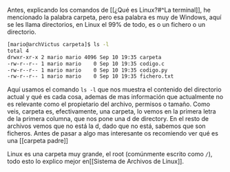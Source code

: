 
Antes, explicando los comandos de [[¿Qué es Linux?#^La terminal]], he mencionado la palabra carpeta, pero esa palabra es muy de Windows, aquí se les llama directorios, en Linux el 99% de todo, es o un fichero o un directorio. 

```zsh
[mario@archVictus carpeta]$ ls -l
total 4
drwxr-xr-x 2 mario mario 4096 Sep 10 19:35 carpeta
-rw-r--r-- 1 mario mario    0 Sep 10 19:35 codigo.c
-rw-r--r-- 1 mario mario    0 Sep 10 19:35 codigo.py
-rw-r--r-- 1 mario mario    0 Sep 10 19:35 fichero.txt
```

Aquí usamos el comando `ls -l` que nos muestra el contenido del directorio actual y qué es cada cosa, ademas de mas información que actualmente no es relevante como el propietario del archivo, permisos o tamaño. Como veis, carpeta es, efectivamente, una carpeta, lo vemos en la primera letra de la primera columna, que nos pone una d de directory. En el resto de archivos vemos que no está la d, dado que no está, sabemos que son ficheros. Antes de pasar a algo mas interesante os recomiendo ver qué es una [[carpeta padre]]

Linux es una carpeta muy grande, el root (comúnmente escrito como `/`), todo esto lo explico mejor en[[Sistema de Archivos de Linux]].

